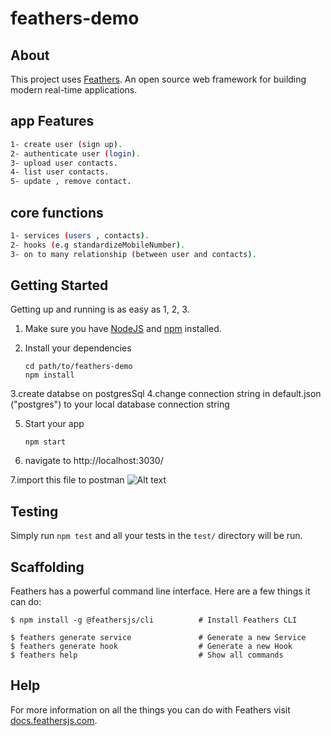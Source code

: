 # feathers-demo

> 

## About

This project uses [Feathers](http://feathersjs.com). An open source web framework for building modern real-time applications.

## app Features
```bash
1- create user (sign up).
2- authenticate user (login).
3- upload user contacts.
4- list user contacts.
5- update , remove contact.
```

## core functions
```bash
1- services (users , contacts).
2- hooks (e.g standardizeMobileNumber).
3- on to many relationship (between user and contacts).
```

## Getting Started

Getting up and running is as easy as 1, 2, 3.

1. Make sure you have [NodeJS](https://nodejs.org/) and [npm](https://www.npmjs.com/) installed.
2. Install your dependencies

    ```
    cd path/to/feathers-demo
    npm install
    ```

3.create databse on postgresSql
4.change connection string in default.json ("postgres") to your local database connection string

5. Start your app

    ```
    npm start
    ```
6. navigate to http://localhost:3030/

7.import this file to postman  ![Alt text](./procfile?raw=true "Api Documentation")
## Testing

Simply run `npm test` and all your tests in the `test/` directory will be run.

## Scaffolding

Feathers has a powerful command line interface. Here are a few things it can do:

```
$ npm install -g @feathersjs/cli          # Install Feathers CLI

$ feathers generate service               # Generate a new Service
$ feathers generate hook                  # Generate a new Hook
$ feathers help                           # Show all commands
```

## Help

For more information on all the things you can do with Feathers visit [docs.feathersjs.com](http://docs.feathersjs.com).
